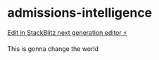 # admissions-intelligence

[Edit in StackBlitz next generation editor ⚡️](https://stackblitz.com/~/github.com/EliaStein/admissions-intelligence)


This is gonna change the world
